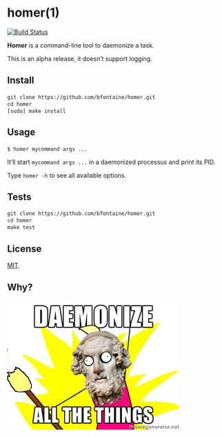 # homer(1)

[![Build Status](https://travis-ci.org/bfontaine/homer.svg?branch=master)](https://travis-ci.org/bfontaine/homer)

**Homer** is a command-line tool to daemonize a task.

This is an alpha release, it doesn’t support logging.

## Install

    git clone https://github.com/bfontaine/homer.git
    cd homer
    [sudo] make install

## Usage

    $ homer mycommand args ...

It’ll start `mycommand args ...` in a daemonized processus and print its PID.

Type `homer -h` to see all available options.

## Tests

    git clone https://github.com/bfontaine/homer.git
    cd homer
    make test

## License

[MIT][LICENSE].

[LICENSE]: https://github.com/bfontaine/homer/blob/master/LICENSE

## Why?

![](https://github.com/bfontaine/homer/raw/master/images/all_the_things.png)
